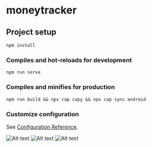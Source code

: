 # moneytracker

## Project setup
```
npm install
```

### Compiles and hot-reloads for development
```
npm run serve
```

### Compiles and minifies for production
```
npm run build && npx cap copy && npx cap sync android
```

### Customize configuration
See [Configuration Reference](https://cli.vuejs.org/config/).


![Alt text](https://i.ibb.co/kDPb6H2/Screenshot-20230718-222110.png "Home")
![Alt text](https://i.ibb.co/X80GkTF/Screenshot-20230718-222223.png "Add")
![Alt text](https://i.ibb.co/QNv1cBz/Screenshot-20230718-222237.png "Settings")
